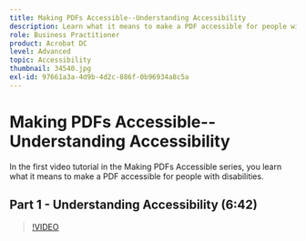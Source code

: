 ```yaml
---
title: Making PDFs Accessible--Understanding Accessibility
description: Learn what it means to make a PDF accessible for people with disabilities
role: Business Practitioner
product: Acrobat DC
level: Advanced
topic: Accessibility
thumbnail: 34540.jpg
exl-id: 97661a3a-4d9b-4d2c-886f-0b96934a8c5a
---
```

# Making PDFs Accessible--Understanding Accessibility

In the first video tutorial in the Making PDFs Accessible series, you learn what it means to make a PDF accessible for people with disabilities.

## Part 1 - Understanding Accessibility (6:42)

>[!VIDEO](https://video.tv.adobe.com/v/34540)
